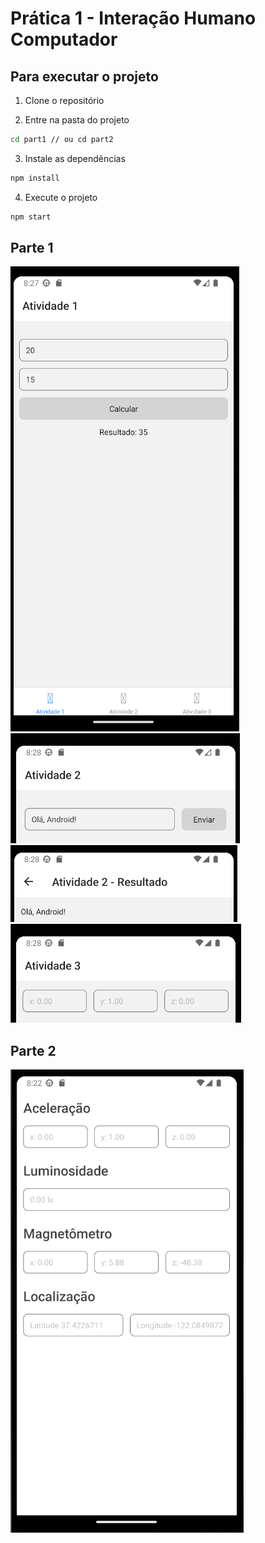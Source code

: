 # Prática 1 - Interação Humano Computador

## Para executar o projeto

1. Clone o repositório

2. Entre na pasta do projeto

```bash
cd part1 // ou cd part2
```

3. Instale as dependências

```bash
npm install
```

4. Execute o projeto

```bash
npm start
```

## Parte 1

![part1_1](./assets/part1_1.png)
![part1_2](./assets/part1_2.png)
![part1_3](./assets/part1_3.png)
![part1_4](./assets/part1_4.png)

## Parte 2

![part1](./assets/part2.png)
